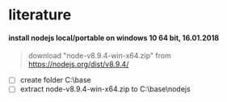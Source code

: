 # literature
#### install nodejs local/portable on windows 10 64 bit, 16.01.2018
> download "node-v8.9.4-win-x64.zip" from https://nodejs.org/dist/v8.9.4/

 - [ ] create folder C:\base
 - [ ] extract node-v8.9.4-win-x64.zip to C:\base\nodejs
